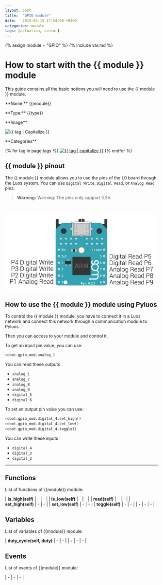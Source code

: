 ```yaml
---
layout: post
title:  "GPIO module"
date:   2019-03-15 17:54:00 +0100
categories: module
tags: [actuation, sensor]
---
```

{% assign module = "GPIO" %}
{% include var.md %}

# How to start with the {{ module }} module

This guide contains all the basic notions you will need to use the {{ module }} module.

<div class="sheet" markdown="1">
<p class="sheet-title" markdown="1">**Name:** {{module}}</p>
<p class="sheet-title" markdown="1">**Type:** {{type}}</p>
<p class="sheet-title" markdown="1">**Image**</p>
<p class="indent" markdown="1"><img height="150" src="/assets/img/{{ module | downcase }}-module.png" alt="{{ tag | Capitalize }}"></p>
<p class="sheet-title" markdown="1">**Categories**</p>
<p class="indent" markdown="1">
{% for tag in page.tags %}
  <a href="{{ "/" | absolute_url }}tags.html"><img height="50" src="/assets/img/sticker-{{ tag }}.png" alt="{{ tag | capitalize }}"></a>
{% endfor %}
</p>
</div>

## {{ module }} pinout

The {{ module }} module allows you to use the pins of the L0 board through the Luos system. You can use `Digital Write`, `Digital Read`, or `Analog Read` pins.

<blockquote class="warning"><strong>Warning:</strong> Warning: The pins only support 3.3V.</blockquote><br />

![GPIO pinout](/assets/img/GPIO_pinout.png)

## How to use the {{ module }} module using Pyluos

To control the {{ module }} module, you have to connect it in a Luos network and connect this network through a communication module to Pyluos.

Then you can access to your module and control it.

To get an input pin value, you can use:

```python
robot.gpio_mod.analog_1
```
 
You can read these outputs :

* `analog_1`
* `analog_7`
* `analog_8`
* `analog_9`
* `digital_5`
* `digital_6`

To set an output pin value you can use:

```python
robot.gpio_mod.digital_4.set_high()
robot.gpio_mod.digital_4.set_low()
robot.gpio_mod.digital_4.toggle()
```
 
You can write these inputs :

* `digital_4`
* `digital_3`
* `digital_2`

----

## Functions
List of functions of {{module}} module:

| **is_high(self)** | - | - | 
| **is_low(self)** | - | - | 
| **read(self)** | - | - | 
| **set_high(self)** | - | - | 
| **set_low(self)** | - | - | 
| **toggle(self)** | - | - | 
| **-** | - | - | 

## Variables
List of variables of {{module}} module:

| **duty_cycle(self, duty)** | - | - | 
| **-** | - | - | 

## Events
List of events of {{module}} module:

| **-** | - | - | 
